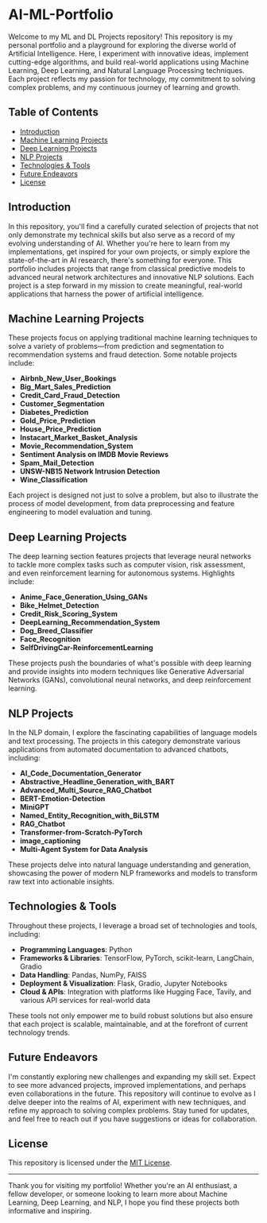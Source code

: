 # AI-ML-Portfolio

Welcome to my ML and DL Projects repository! This repository is my personal portfolio and a playground for exploring the diverse world of Artificial Intelligence. Here, I experiment with innovative ideas, implement cutting-edge algorithms, and build real-world applications using Machine Learning, Deep Learning, and Natural Language Processing techniques. Each project reflects my passion for technology, my commitment to solving complex problems, and my continuous journey of learning and growth.

## Table of Contents

- [Introduction](#introduction)
- [Machine Learning Projects](#machine-learning-projects)
- [Deep Learning Projects](#deep-learning-projects)
- [NLP Projects](#nlp-projects)
- [Technologies & Tools](#technologies--tools)
- [Future Endeavors](#future-endeavors)
- [License](#license)

## Introduction

In this repository, you'll find a carefully curated selection of projects that not only demonstrate my technical skills but also serve as a record of my evolving understanding of AI. Whether you're here to learn from my implementations, get inspired for your own projects, or simply explore the state-of-the-art in AI research, there's something for everyone. This portfolio includes projects that range from classical predictive models to advanced neural network architectures and innovative NLP solutions. Each project is a step forward in my mission to create meaningful, real-world applications that harness the power of artificial intelligence.

## Machine Learning Projects

These projects focus on applying traditional machine learning techniques to solve a variety of problems—from prediction and segmentation to recommendation systems and fraud detection. Some notable projects include:

- **Airbnb_New_User_Bookings**
- **Big_Mart_Sales_Prediction**
- **Credit_Card_Fraud_Detection**
- **Customer_Segmentation**
- **Diabetes_Prediction**
- **Gold_Price_Prediction**
- **House_Price_Prediction**
- **Instacart_Market_Basket_Analysis**
- **Movie_Recommendation_System**
- **Sentiment Analysis on IMDB Movie Reviews**
- **Spam_Mail_Detection**
- **UNSW-NB15 Network Intrusion Detection**
- **Wine_Classification**

Each project is designed not just to solve a problem, but also to illustrate the process of model development, from data preprocessing and feature engineering to model evaluation and tuning.

## Deep Learning Projects

The deep learning section features projects that leverage neural networks to tackle more complex tasks such as computer vision, risk assessment, and even reinforcement learning for autonomous systems. Highlights include:

- **Anime_Face_Generation_Using_GANs**
- **Bike_Helmet_Detection**
- **Credit_Risk_Scoring_System**
- **DeepLearning_Recommendation_System**
- **Dog_Breed_Classifier**
- **Face_Recognition**
- **SelfDrivingCar-ReinforcementLearning**

These projects push the boundaries of what's possible with deep learning and provide insights into modern techniques like Generative Adversarial Networks (GANs), convolutional neural networks, and deep reinforcement learning.

## NLP Projects

In the NLP domain, I explore the fascinating capabilities of language models and text processing. The projects in this category demonstrate various applications from automated documentation to advanced chatbots, including:

- **AI_Code_Documentation_Generator**
- **Abstractive_Headline_Generation_with_BART**
- **Advanced_Multi_Source_RAG_Chatbot**
- **BERT-Emotion-Detection**
- **MiniGPT**
- **Named_Entity_Recognition_with_BiLSTM**
- **RAG_Chatbot**
- **Transformer-from-Scratch-PyTorch**
- **image_captioning**
- **Multi-Agent System for Data Analysis**  

These projects delve into natural language understanding and generation, showcasing the power of modern NLP frameworks and models to transform raw text into actionable insights.

## Technologies & Tools

Throughout these projects, I leverage a broad set of technologies and tools, including:
- **Programming Languages**: Python
- **Frameworks & Libraries**: TensorFlow, PyTorch, scikit-learn, LangChain, Gradio
- **Data Handling**: Pandas, NumPy, FAISS
- **Deployment & Visualization**: Flask, Gradio, Jupyter Notebooks
- **Cloud & APIs**: Integration with platforms like Hugging Face, Tavily, and various API services for real-world data

These tools not only empower me to build robust solutions but also ensure that each project is scalable, maintainable, and at the forefront of current technology trends.

## Future Endeavors

I'm constantly exploring new challenges and expanding my skill set. Expect to see more advanced projects, improved implementations, and perhaps even collaborations in the future. This repository will continue to evolve as I delve deeper into the realms of AI, experiment with new techniques, and refine my approach to solving complex problems. Stay tuned for updates, and feel free to reach out if you have suggestions or ideas for collaboration.

## License

This repository is licensed under the [MIT License](LICENSE).

---

Thank you for visiting my portfolio! Whether you're an AI enthusiast, a fellow developer, or someone looking to learn more about Machine Learning, Deep Learning, and NLP, I hope you find these projects both informative and inspiring.
